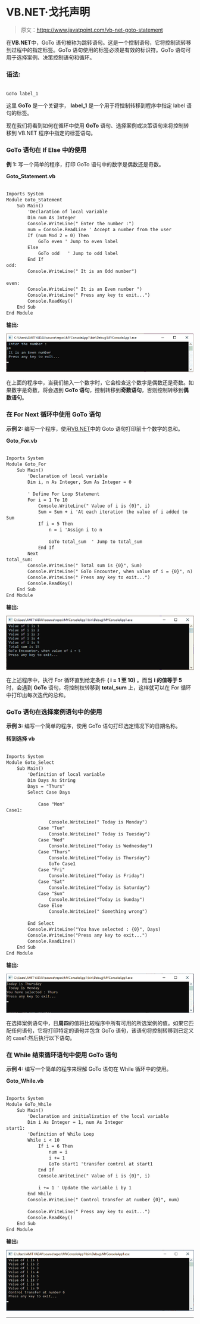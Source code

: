 # VB.NET·戈托声明

> 原文：<https://www.javatpoint.com/vb-net-goto-statement>

在**VB.NET**中，GoTo 语句被称为跳转语句。这是一个控制语句，它将控制流转移到过程中的指定标签。GoTo 语句使用的标签必须是有效的标识符。GoTo 语句可用于选择案例、决策控制语句和循环。

### 语法:

```

GoTo label_1

```

这里 **GoTo** 是一个关键字， **label_1** 是一个用于将控制转移到程序中指定 label 语句的标签。

现在我们将看到如何在循环中使用 **GoTo** 语句、选择案例或决策语句来将控制转移到 VB.NET 程序中指定的标签语句。

### GoTo 语句在 If Else 中的使用

**例 1:** 写一个简单的程序，打印 GoTo 语句中的数字是偶数还是奇数。

**Goto_Statement.vb**

```

Imports System
Module Goto_Statement
    Sub Main()
        'Declaration of local variable
        Dim num As Integer
        Console.WriteLine(" Enter the number :")
        num = Console.ReadLine ' Accept a number from the user
        If (num Mod 2 = 0) Then
            GoTo even ' Jump to even label
        Else
            GoTo odd   ' Jump to odd label
        End If
odd:
        Console.WriteLine(" It is an Odd number")

even:
        Console.WriteLine(" It is an Even number ")
        Console.WriteLine(" Press any key to exit...")
        Console.ReadKey()
    End Sub
End Module

```

**输出:**

![VB.NET GoTo Statement](img/cbda545deda30c88d82a2d68d5cb7739.png)

在上面的程序中，当我们输入一个数字时，它会检查这个数字是偶数还是奇数。如果数字是奇数，将会遇到 **GoTo 语句**，控制转移到**奇数语句**，否则控制转移到**偶数语句**。

### 在 For Next 循环中使用 GoTo 语句

**示例 2:** 编写一个程序，使用[VB.NET](https://www.javatpoint.com/vb-net)中的 Goto 语句打印前十个数字的总和。

**Goto_For.vb**

```

Imports System
Module Goto_For
    Sub Main()
        'Declaration of local variable
        Dim i, n As Integer, Sum As Integer = 0

        ' Define For Loop Statement
        For i = 1 To 10
            Console.WriteLine(" Value of i is {0}", i)
            Sum = Sum + i 'At each iteration the value of i added to Sum
            If i = 5 Then
                n = i 'Assign i to n

                GoTo total_sum  ' Jump to total_sum
            End If
        Next
total_sum:
        Console.WriteLine(" Total sum is {0}", Sum)
        Console.WriteLine(" GoTo Encounter, when value of i = {0}", n)
        Console.WriteLine(" Press any key to exit...")
        Console.ReadKey()
    End Sub
End Module

```

**输出:**

![VB.NET GoTo Statement](img/c0e95f45b4037336cde02ae3f7b386fb.png)

在上述程序中，执行 For 循环直到给定条件 **( i = 1 至 10)** 。而当 **i 的值等于 5** 时，会遇到 **GoTo** 语句，将控制权转移到 **total_sum** 上，这样就可以在 For 循环中打印出每次迭代的总和。

### GoTo 语句在选择案例语句中的使用

**示例 3:** 编写一个简单的程序，使用 GoTo 语句打印选定情况下的日期名称。

**转到选择 vb**

```

Imports System
Module Goto_Select
    Sub Main()
        'Definition of local variable 
        Dim Days As String
        Days = "Thurs"
        Select Case Days

            Case "Mon"
Case1:

                Console.WriteLine(" Today is Monday")
            Case "Tue"
                Console.WriteLine(" Today is Tuesday")
            Case "Wed"
                Console.WriteLine("Today is Wednesday")
            Case "Thurs"
                Console.WriteLine("Today is Thursday")
                GoTo Case1
            Case "Fri"
                Console.WriteLine("Today is Friday")
            Case "Sat"
                Console.WriteLine("Today is Saturday")
            Case "Sun"
                Console.WriteLine("Today is Sunday")
            Case Else
                Console.WriteLine(" Something wrong")

        End Select
        Console.WriteLine("You have selected : {0}", Days)
        Console.WriteLine("Press any key to exit...")
        Console.ReadLine()
    End Sub
End Module

```

**输出:**

![VB.NET GoTo Statement](img/a602f7cffb36a03e3c3305438a4c05bc.png)

在选择案例语句中，日**周四**的值将比较程序中所有可用的所选案例的值。如果它匹配任何语句，它将打印特定的语句并包含 GoTo 语句，该语句将控制转移到已定义的 case1:然后执行以下语句。

### 在 While 结束循环语句中使用 GoTo 语句

**示例 4:** 编写一个简单的程序来理解 GoTo 语句在 While 循环中的使用。

**Goto_While.vb**

```

Imports System
Module GoTo_While
    Sub Main()
        'Declaration and initialization of the local variable
        Dim i As Integer = 1, num As Integer
start1:
        'Definition of While Loop
        While i < 10
            If i = 6 Then
                num = i
                i += 1
                GoTo start1 'transfer control at start1
            End If
            Console.WriteLine(" Value of i is {0}", i)

            i += 1 ' Update the variable i by 1
        End While
        Console.WriteLine(" Control transfer at number {0}", num)

        Console.WriteLine(" Press any key to exit...")
        Console.ReadKey()
    End Sub
End Module

```

**输出:**

![VB.NET GoTo Statement](img/42acd4f25da1017f2db9abd52711db58.png)

* * *